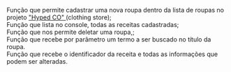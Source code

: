 Função que permite cadastrar uma nova roupa dentro
da lista de roupas no projeto <a href="https://github.com/Alchemist-developer/site-hyped"> "Hyped CO" </a>(clothing store); <br>
Função que lista no console, todas as receitas cadastradas;<br>
Função que nos permite deletar uma roupa,;<br>
Função que recebe por parâmetro um termo a ser buscado no título da roupa.<br>
Função que recebe o identificador da receita e todas as informações que podem ser alteradas.